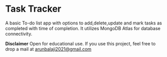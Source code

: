 # Task Tracker
A basic To-do list app with options to add,delete,update and mark tasks as completed with time of completion. It utilizes MongoDB Atlas for database connectivity.

**Disclaimer**
Open for educational use. If you use this project, feel free to drop a mail at arunbalaji2021@gmail.com 

